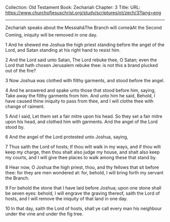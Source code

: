 Collection: Old Testament
Book: Zechariah
Chapter: 3
Title: 
URL: https://www.churchofjesuschrist.org/study/scriptures/ot/zech/3?lang=eng

---

Zechariah speaks about the MessiahâThe Branch will comeâAt the Second Coming, iniquity will be removed in one day.

1 And he shewed me Joshua the high priest standing before the angel of the Lord, and Satan standing at his right hand to resist him.

2 And the Lord said unto Satan, The Lord rebuke thee, O Satan; even the Lord that hath chosen Jerusalem rebuke thee: is not this a brand plucked out of the fire?

3 Now Joshua was clothed with filthy garments, and stood before the angel.

4 And he answered and spake unto those that stood before him, saying, Take away the filthy garments from him. And unto him he said, Behold, I have caused thine iniquity to pass from thee, and I will clothe thee with change of raiment.

5 And I said, Let them set a fair mitre upon his head. So they set a fair mitre upon his head, and clothed him with garments. And the angel of the Lord stood by.

6 And the angel of the Lord protested unto Joshua, saying,

7 Thus saith the Lord of hosts; If thou wilt walk in my ways, and if thou wilt keep my charge, then thou shalt also judge my house, and shalt also keep my courts, and I will give thee places to walk among these that stand by.

8 Hear now, O Joshua the high priest, thou, and thy fellows that sit before thee: for they are men wondered at: for, behold, I will bring forth my servant the Branch.

9 For behold the stone that I have laid before Joshua; upon one stone shall be seven eyes: behold, I will engrave the graving thereof, saith the Lord of hosts, and I will remove the iniquity of that land in one day.

10 In that day, saith the Lord of hosts, shall ye call every man his neighbour under the vine and under the fig tree.
